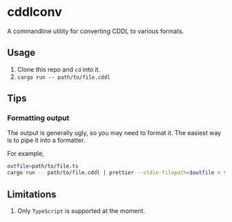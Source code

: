 # cddlconv

A commandline utility for converting CDDL to various formats.

## Usage

 1. Clone this repo and `cd` into it.
 2. `cargo run -- path/to/file.cddl`

## Tips

### Formatting output

The output is generally ugly, so you may need to format it. The easiest way is to pipe it into a formatter.

For example,

```sh
outfile=path/to/file.ts
cargo run -- path/to/file.cddl | prettier --stdin-filepath=$outfile > $outfile
```

## Limitations

 1. Only `TypeScript` is supported at the moment.
